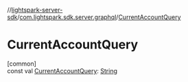 //[lightspark-server-sdk](../../index.md)/[com.lightspark.sdk.server.graphql](index.md)/[CurrentAccountQuery](-current-account-query.md)

# CurrentAccountQuery

[common]\
const val [CurrentAccountQuery](-current-account-query.md): [String](https://kotlinlang.org/api/latest/jvm/stdlib/kotlin/-string/index.html)
